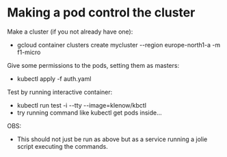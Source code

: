 # Making a pod control the cluster
Make a cluster (if you not already have one):
* gcloud container clusters create mycluster --region europe-north1-a -m f1-micro

Give some permissions to the pods, setting them as masters:
* kubectl apply -f auth.yaml 

Test by running interactive container:
* kubectl run test -i --tty  --image=klenow/kbctl
* try running command like kubectl get pods inside...

OBS:
* This should not just be run as above but as a service running a jolie script executing the commands. 